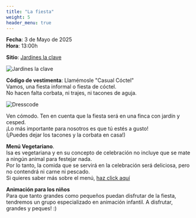 ```yaml
---
title: "La fiesta"
weight: 5
header_menu: true
---
```


**Fecha**: 3 de Mayo de 2025 <br />
**Hora**: 13:00h

**Sitio**: [Jardines la clave](https://maps.app.goo.gl/234ycG7ryKviRH7V6)

![Jardines la clave](/images/jardines3.jpeg)

**Código de vestimenta**: Llamémosle "Casual Cóctel" <br/>
Vamos, una fiesta informal o fiesta de cóctel.  <br/>
No hacen falta corbata, ni trajes, ni tacones de aguja. <br />

![Dresscode](/images/dresscode.jpeg)

Ven cómodo. Ten en cuenta que la fiesta será en una finca con jardín y cesped. <br>
¡Lo más importante para nosotros es que tú estés a gusto! <br />
(¡Puedes dejar los tacones y la corbata en casa!)

**Menú Vegetariano**. <br />
Isa es vegetariana y en su concepto de celebración no incluye que se mate a ningún animal para festejar nada. <br />
Por lo tanto, la comida que se servirá en la celebración será deliciosa, pero no contendrá ni carne ni pescado. <br />
Si quieres saber más sobre el menú, [haz click aquí](menu)

**Animación para los niños** <br />
Para que tanto grandes como pequeños puedan disfrutar de la fiesta, tendremos un grupo especializado en animación infantil. A disfrutar, grandes y peques! :)
